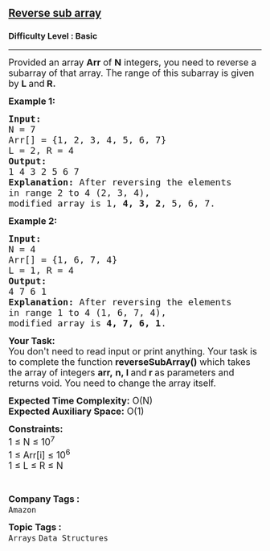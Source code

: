 <h2><a href="https://practice.geeksforgeeks.org/problems/reverse-sub-array5620/1?page=2&sortBy=submissions">Reverse sub array</a></h2><h3>Difficulty Level : Basic</h3><hr><div class="problems_problem_content__Xm_eO"><p><span style="font-size: 18px;">Provided an array <strong>Arr</strong> of <strong>N</strong> integers, you need to reverse a subarray of that array. The range of this subarray is given by <strong>L </strong>and<strong> R.</strong></span></p>
<p><span style="font-size: 18px;"><strong>Example 1:</strong></span></p>
<pre><span style="font-size: 18px;"><strong>Input:
</strong>N = 7
Arr[] = {1, 2, 3, 4, 5, 6, 7}
L = 2, R = 4
<strong>Output:</strong>
1 4 3 2 5 6 7
<strong>Explanation:</strong> After reversing the elements 
in range 2 to 4 (2, 3, 4), 
modified array is 1, <strong>4, 3, 2</strong>, 5, 6, 7.</span></pre>
<p><span style="font-size: 18px;"><strong>Example 2:</strong></span></p>
<pre><span style="font-size: 18px;"><strong>Input:
</strong>N = 4
Arr[] = {1, 6, 7, 4}
L = 1, R = 4
<strong>Output:</strong>
4 7 6 1
<strong>Explanation: </strong>After reversing the elements
in range 1 to 4 (1, 6, 7, 4),
modified array is <strong>4, 7, 6, 1</strong>.
</span></pre>
<p><span style="font-size: 18px;"><strong>Your Task:&nbsp;&nbsp;</strong><br>You don't need to read input or print anything. Your task is to complete the function&nbsp;<strong>reverseSubArray()</strong>&nbsp;which takes the&nbsp;array of&nbsp;integers&nbsp;<strong>arr,</strong>&nbsp;<strong>n,</strong><strong>&nbsp;l </strong>and<strong> r&nbsp;</strong>as parameters and returns void. You need to change the array itself.</span></p>
<p><span style="font-size: 18px;"><strong>Expected Time Complexity:</strong>&nbsp;O(N)<br><strong>Expected Auxiliary Space:</strong>&nbsp;O(1)</span></p>
<p><span style="font-size: 18px;"><strong>Constraints:</strong><br>1 ≤ N ≤ 10<sup>7</sup><br>1 ≤ Arr[i] ≤ 10<sup>6</sup><br>1 ≤ L ≤ R ≤ N</span></p>
<p>&nbsp;</p></div><p><span style=font-size:18px><strong>Company Tags : </strong><br><code>Amazon</code>&nbsp;<br><p><span style=font-size:18px><strong>Topic Tags : </strong><br><code>Arrays</code>&nbsp;<code>Data Structures</code>&nbsp;